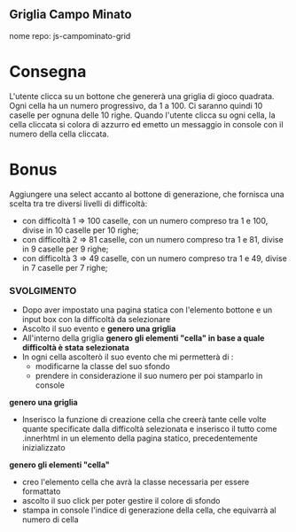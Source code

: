 ## Griglia Campo Minato

nome repo: js-campominato-grid

# Consegna

L'utente clicca su un bottone che genererà una griglia di gioco quadrata.
Ogni cella ha un numero progressivo, da 1 a 100.
Ci saranno quindi 10 caselle per ognuna delle 10 righe.
Quando l'utente clicca su ogni cella, la cella cliccata si colora di azzurro ed emetto un messaggio in console con il numero della cella cliccata.

# Bonus

Aggiungere una select accanto al bottone di generazione, che fornisca una scelta tra tre diversi livelli di difficoltà:

- con difficoltà 1 => 100 caselle, con un numero compreso tra 1 e 100, divise in 10 caselle per 10 righe;
- con difficoltà 2 => 81 caselle, con un numero compreso tra 1 e 81, divise in 9 caselle per 9 righe;
- con difficoltà 3 => 49 caselle, con un numero compreso tra 1 e 49, divise in 7 caselle per 7 righe;

### SVOLGIMENTO

- Dopo aver impostato una pagina statica con l'elemento bottone e un input box con la difficoltà da selezionare
- Ascolto il suo evento e **genero una griglia**
- All'interno della griglia **genero gli elementi "cella" in base a quale difficoltà è stata selezionata**
- In ogni cella ascolterò il suo evento che mi permetterà di :
  - modificarne la classe del suo sfondo
  - prendere in considerazione il suo numero per poi stamparlo in console

**genero una griglia**

- Inserisco la funzione di creazione cella che creerà tante celle volte quante specificate dalla difficoltà selezionata e
  inserisco il tutto come .innerhtml in un elemento della pagina statico, precedentemente inizializzato

**genero gli elementi "cella"**

- creo l'elemento cella che avrà la classe necessaria per essere formattato
- ascolto il suo click per poter gestire il colore di sfondo
- stampa in console l'indice di generazione della cella, che equivarrà al numero di cella
